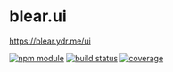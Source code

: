 # blear.ui

<https://blear.ydr.me/ui>

[![npm module][npm-img]][npm-url]
[![build status][travis-img]][travis-url]
[![coverage][coveralls-img]][coveralls-url]

[travis-img]: https://img.shields.io/travis/blearjs/blear.ui/master.svg?maxAge=2592000&style=flat-square
[travis-url]: https://travis-ci.org/blearjs/blear.ui

[npm-img]: https://img.shields.io/npm/v/blear.ui.svg?maxAge=2592000&style=flat-square
[npm-url]: https://www.npmjs.com/package/blear.ui

[coveralls-img]: https://img.shields.io/coveralls/blearjs/blear.ui/master.svg?maxAge=2592000&style=flat-square
[coveralls-url]: https://coveralls.io/github/blearjs/blear.ui?branch=master

